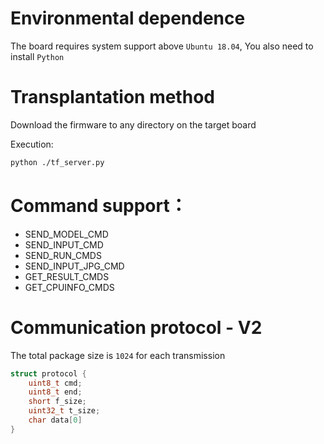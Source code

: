# Environmental dependence
The board requires system support above `Ubuntu 18.04`, You also need to install `Python`

# Transplantation method
Download the firmware to any directory on the target board

Execution:
```bash
python ./tf_server.py
```

# Command support：
* SEND_MODEL_CMD 
* SEND_INPUT_CMD
* SEND_RUN_CMDS
* SEND_INPUT_JPG_CMD
* GET_RESULT_CMDS
* GET_CPUINFO_CMDS

# Communication protocol - V2
The total package size is `1024` for each transmission
``` c++
struct protocol {
	uint8_t cmd;
	uint8_t end;
	short f_size;
	uint32_t t_size;
	char data[0]
}
```

